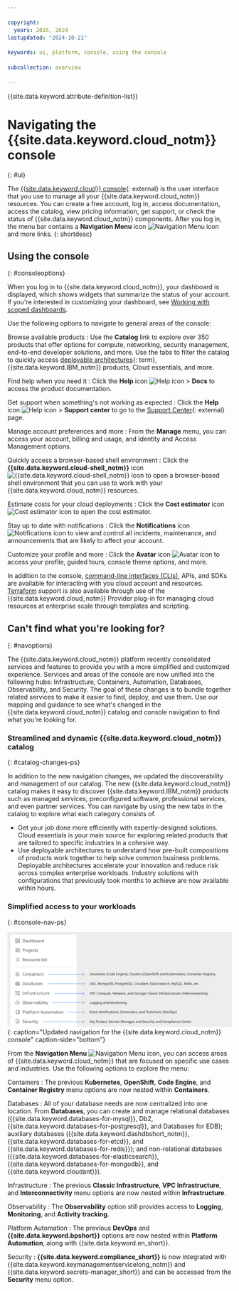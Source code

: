 ```yaml
---

copyright:
  years: 2015, 2024
lastupdated: "2024-10-21"

keywords: ui, platform, console, using the console

subcollection: overview

---
```


{{site.data.keyword.attribute-definition-list}}

# Navigating the {{site.data.keyword.cloud_notm}} console
{: #ui}

The [{{site.data.keyword.cloud}} console](https://cloud.ibm.com){: external} is the user interface that you use to manage all your {{site.data.keyword.cloud_notm}} resources. You can create a free account, log in, access documentation, access the catalog, view pricing information, get support, or check the status of {{site.data.keyword.cloud_notm}} components. After you log in, the menu bar contains a **Navigation Menu** icon ![Navigation Menu icon](../icons/icon_hamburger.svg "Menu") and more links.
{: shortdesc}

## Using the console
{: #consoleoptions}

When you log in to {{site.data.keyword.cloud_notm}}, your dashboard is displayed, which shows widgets that summarize the status of your account. If you're interested in customizing your dashboard, see [Working with scoped dashboards](/docs/account?topic=account-custom-dashboard).

Use the following options to navigate to general areas of the console:

Browse available products
:   Use the **Catalog** link to explore over 350 products that offer options for compute, networking, security management, end-to-end developer solutions, and more. Use the tabs to filter the catalog to quickly access [deployable architectures](#x10293733){: term}, {{site.data.keyword.IBM_notm}} products, Cloud essentials, and more. 

Find help when you need it
:   Click the **Help** icon ![Help icon](../icons/help.svg "Help") > **Docs** to access the product documentation. 

Get support when something's not working as expected
:   Click the **Help** icon ![Help icon](../icons/help.svg "Help") > **Support center** to go to the [Support Center](https://cloud.ibm.com/unifiedsupport/supportcenter){: external} page.

Manage account preferences and more
:   From the **Manage** menu, you can access your account, billing and usage, and Identity and Access Management options.

Quickly access a browser-based shell environment
:   Click the **{{site.data.keyword.cloud-shell_notm}}** icon ![{{site.data.keyword.cloud-shell_notm}} icon](../icons/terminal-cloud-shell.svg "Cloud Shell") to open a browser-based shell environment that you can use to work with your {{site.data.keyword.cloud_notm}} resources.

Estimate costs for your cloud deployments
:   Click the **Cost estimator** icon ![Cost estimator icon](../icons/calculator.svg "Cost Estimator") to open the cost estimator.

Stay up to date with notifications
:   Click the **Notifications** icon ![Notifications icon](../icons/Notification.svg "Notifications") to view and control all incidents, maintenance, and announcements that are likely to affect your account.

Customize your profile and more
:   Click the **Avatar** icon ![Avatar icon](../icons/i-avatar-icon.svg "Avatar") to access your profile, guided tours, console theme options, and more.

In addition to the console, [command-line interfaces (CLIs)](/docs/cli?topic=cli-getting-started), APIs, and SDKs are available for interacting with you cloud account and resources. [Terraform](/docs/ibm-cloud-provider-for-terraform?topic=ibm-cloud-provider-for-terraform-getting-started) support is also available through use of the {{site.data.keyword.cloud_notm}} Provider plug-in for managing cloud resources at enterprise scale through templates and scripting. 

## Can't find what you're looking for? 
{: #navoptions}

The {{site.data.keyword.cloud_notm}} platform recently consolidated services and features to provide you with a more simplified and customized experience. Services and areas of the console are now unified into the following hubs: Infrastructure, Containers, Automation, Databases, Observability, and Security. The goal of these changes is to bundle together related services to make it easier to find, deploy, and use them. Use our mapping and guidance to see what's changed in the {{site.data.keyword.cloud_notm}} catalog and console navigation to find what you're looking for. 

### Streamlined and dynamic {{site.data.keyword.cloud_notm}} catalog 
{: #catalog-changes-ps}

In addition to the new navigation changes, we updated the discoverability and management of our catalog. The new {{site.data.keyword.cloud_notm}} catalog makes it easy to discover {{site.data.keyword.IBM_notm}} products such as managed services, preconfigured software, professional services, and even partner services. You can navigate by using the new tabs in the catalog to explore what each category consists of. 

* Get your job done more efficiently with expertly-designed solutions. Cloud essentials is your main source for exploring related products that are tailored to specific industries in a cohesive way. 
* Use deployable architectures to understand how pre-built compositions of products work together to help solve common business problems. Deployable architectures accelerate your innovation and reduce risk across complex enterprise workloads. Industry solutions with configurations that previously took months to achieve are now available within hours.

### Simplified access to your workloads
{: #console-nav-ps}

![The image shows the navigation menu for the {{site.data.keyword.cloud_notm}} console. ](images/ps_nav.svg "Updated navigation for the {{site.data.keyword.cloud_notm}} console"){: caption="Updated navigation for the {{site.data.keyword.cloud_notm}} console" caption-side="bottom"}

From the **Navigation Menu** ![Navigation Menu icon](../icons/icon_hamburger.svg "Menu"), you can access areas of {{site.data.keyword.cloud_notm}} that are focused on specific use cases and industries. Use the following options to explore the menu: 

Containers
:   The previous **Kubernetes**, **OpenShift**, **Code Engine**, and **Container Registry** menu options are now nested within **Containers**.

Databases
:   All of your database needs are now centralized into one location. From **Databases**, you can create and manage relational databases ({{site.data.keyword.databases-for-mysql}}, Db2, {{site.data.keyword.databases-for-postgresql}}, and Databases for EDB); auxiliary databases ({{site.data.keyword.dashdbshort_notm}}, {{site.data.keyword.databases-for-etcd}}, and {{site.data.keyword.databases-for-redis}}); and non-relational databases ({{site.data.keyword.databases-for-elasticsearch}}, {{site.data.keyword.databases-for-mongodb}}, and {{site.data.keyword.cloudant}}).

Infrastructure
:   The previous **Classic Infrastructure**, **VPC Infrastructure**, and **Interconnectivity** menu options are now nested within **Infrastructure**.

Observability
:   The **Observability** option still provides access to **Logging**, **Monitoring**, and **Activity tracking**. 

Platform Automation
:   The previous **DevOps** and **{{site.data.keyword.bpshort}}** options are now nested within **Platform Automation**, along with {{site.data.keyword.en_short}}.

Security
:   **{{site.data.keyword.compliance_short}}** is now integrated with {{site.data.keyword.keymanagementservicelong_notm}} and {{site.data.keyword.secrets-manager_short}} and can be accessed from the **Security** menu option. 
